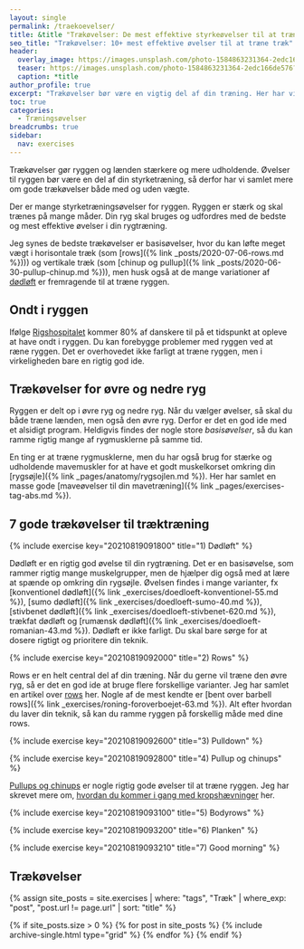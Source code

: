 ```yaml
---
layout: single
permalink: /traekoevelser/
title: &title "Trækøvelser: De mest effektive styrkeøvelser til at træne træk 🏋"
seo_title: "Trækøvelser: 10+ mest effektive øvelser til at træne træk"
header:
  overlay_image: https://images.unsplash.com/photo-1584863231364-2edc166de576?ixlib=rb-1.2.1&ixid=eyJhcHBfaWQiOjEyMDd9&auto=format&fit=crop&w=1950&q=80
  teaser: https://images.unsplash.com/photo-1584863231364-2edc166de576?ixlib=rb-1.2.1&ixid=eyJhcHBfaWQiOjEyMDd9&auto=format&fit=crop&w=400&q=80
  caption: *title
author_profile: true
excerpt: "Trækøvelser bør være en vigtig del af din træning. Her har vi samlet træk øvelser, som du kan bruge i din styrketræning. Vi har bla.a samlet de 10+ bedste trækøvelser."
toc: true
categories:
  - Træningsøvelser
breadcrumbs: true
sidebar:
  nav: exercises
---
```


Trækøvelser gør ryggen og lænden stærkere og mere udholdende. Øvelser til ryggen bør være en del af din styrketræning, så derfor har vi samlet mere om gode trækøvelser både med og uden vægte.

Der er mange styrketræningsøvelser for ryggen. Ryggen er stærk og skal trænes på mange måder. Din ryg skal bruges og udfordres med de bedste og mest effektive øvelser i din rygtræning.

Jeg synes de bedste trækøvelser er basisøvelser, hvor du kan løfte meget vægt i horisontale træk (som [rows]({% link _posts/2020-07-06-rows.md %}))) og vertikale træk (som [chinup og pullup]({% link _posts/2020-06-30-pullup-chinup.md %})), men husk også at de mange variationer af [dødløft](/doedloeft/) er fremragende til at træne ryggen.

## Ondt i ryggen

Ifølge [Rigshospitalet](https://www.rigshospitalet.dk/afdelinger-og-klinikker/hovedorto/videncenter-for-reumatologi-og-rygsygdomme/for-patienter-og-paaroerende/rygsygdomme/Sider/fakta-om-ryggen-og-rygsmerter.aspx) kommer 80% af danskere til på et tidspunkt at opleve at have ondt i ryggen. Du kan forebygge problemer med ryggen ved at ræne ryggen. Det er overhovedet ikke farligt at træne ryggen, men i virkeligheden bare en rigtig god ide.

## Trækøvelser for øvre og nedre ryg

Ryggen er delt op i øvre ryg og nedre ryg. Når du vælger øvelser, så skal du både træne lænden, men også den øvre ryg. Derfor er det en god ide med et alsidigt program. Heldigvis findes der nogle store *basisøvelser*, så du kan ramme rigtig mange af rygmusklerne på samme tid.

En ting er at træne rygmusklerne, men du har også brug for stærke og udholdende mavemuskler for at have et godt muskelkorset omkring din [rygsøjle]({% link _pages/anatomy/rygsojlen.md %}). Her har samlet en masse gode [maveøvelser til din mavetræning]({% link _pages/exercises-tag-abs.md %}).

## 7 gode trækøvelser til træktræning

{% include exercise key="20210819091800" title="1) Dødløft" %}

Dødløft er en rigtig god øvelse til din rygtræning. Det er en basisøvelse, som rammer rigtig mange muskelgrupper, men de hjælper dig også med at lære at spænde op omkring din rygsøjle. Øvelsen findes i mange varianter, fx [konventionel dødløft]({% link _exercises/doedloeft-konventionel-55.md %}), [sumo dødløft]({% link _exercises/doedloeft-sumo-40.md %}), [stivbenet dødløft]({% link _exercises/doedloeft-stivbenet-620.md %}), trækfat dødløft og [rumænsk dødløft]({% link _exercises/doedloeft-romanian-43.md %}). Dødløft er ikke farligt. Du skal bare sørge for at dosere rigtigt og prioritere din teknik.

{% include exercise key="20210819092000" title="2) Rows" %}

Rows er en helt central del af din træning. Når du gerne vil træne den øvre ryg, så er det en god ide at bruge flere forskellige varianter. Jeg har samlet en artikel over [rows](/rows/) her. Nogle af de mest kendte er [bent over barbell rows]({% link _exercises/roning-foroverboejet-63.md %}). Alt efter hvordan du laver din teknik, så kan du ramme ryggen på forskellig måde med dine rows.

{% include exercise key="20210819092600" title="3) Pulldown" %}

{% include exercise key="20210819092800" title="4) Pullup og chinups" %}

[Pullups og chinups](/chinup-vs-pullup/) er nogle rigtig gode øvelser til at træne ryggen. Jeg har skrevet mere om, [hvordan du kommer i gang med kropshævninger](/laer-kropshaevning-chinup-pullup-program/) her.

{% include exercise key="20210819093100" title="5) Bodyrows" %}

{% include exercise key="20210819093200" title="6) Planken" %}

{% include exercise key="20210819093210" title="7) Good morning" %}

## Trækøvelser

{% assign site_posts = site.exercises | where: "tags", "Træk" | where_exp: "post", "post.url != page.url" | sort: "title" %}

<div class="feature__wrapper">

{% if site_posts.size > 0 %}
  {% for post in site_posts %}
    {% include archive-single.html type="grid" %}
  {% endfor %}
{% endif %}

</div>
